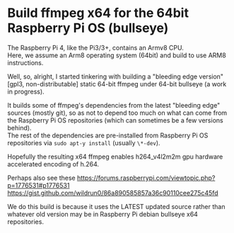 # Build ffmpeg x64 for the 64bit Raspberry Pi OS (bullseye)

The Raspberry Pi 4, like the Pi3/3+, contains an Armv8 CPU.   
Here, we assume an Arm8 operating system (64bit) and build to use ARM8 instructions.

Well, so, alright, I started tinkering with building a "bleeding edge version" [gpl3, non-distributable] static 64-bit ffmpeg under 64-bit bullseye (a work in progress).

It builds some of ffmpeg's dependencies from the latest "bleeding edge" sources (mostly git), so as not to depend too much on what can come from the Raspberry Pi OS repositories (which can sometimes be a few versions behind).   
The rest of the dependencies are pre-installed from Raspberry Pi OS repositories via ```sudo apt-y install``` (usually ```\*-dev```).

Hopefully the resulting x64 ffmpeg enables h264_v4l2m2m gpu hardware accelerated encoding of h.264.

Perhaps also see these
https://forums.raspberrypi.com/viewtopic.php?p=1776531#p1776531
https://gist.github.com/wildrun0/86a890585857a36c90110cee275c45fd

We do this build is because it uses the LATEST updated source rather than whatever old version may be in Raspberry Pi debian bullseye x64 repositories.
